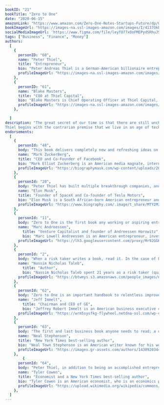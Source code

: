 ```yaml
---
bookID: "21"
bookTitle: "Zero to One"
date: "2020-06-15"
amazonLink: "https://www.amazon.com/Zero-One-Notes-Startups-Future/dp/0804139296"
bookImageUrl: "https://images-na.ssl-images-amazon.com/images/I/4137OkbPQ4L._SX331_BO1,204,203,200_.jpg"
socialMediaImageUrl: 'https://www.figma.com/file/leyfO77xOoFMEPydSRhuJS/Untitled?node-id=20%3A17'
tags: ["Business", "Finance", "Money"]
authors:
  [
    {
      personID: "60",
      name: "Peter Thiel",
      title: "Entrepreneur",
      bio: "Peter Andreas Thiel is a German-American billionaire entrepreneur and venture capitalist. He is a co-founder of PayPal, Palantir Technologies and Founders Fund.",
      profileImageUrl: "https://images-na.ssl-images-amazon.com/images/I/41brUP+6SAL._SY75_.jpg",
	},
	{
      personID: "61",
      name: "Blake Masters",
      title: "COO at Thiel Capital",
      bio: "Blake Masters is Chief Operating Officer at Thiel Capital, President of The Thiel Foundation, and co-author, with Peter Thiel, of Zero to One. He went to Stanford and Stanford Law School, co-founded Judicata and Spar, and previously worked at Box and Founders Fund. He lives in Tucson, AZ with his wife and two boys.",
      profileImageUrl: "https://images-na.ssl-images-amazon.com/images/I/61HmASreTqL._SY75_.jpg",
	},

  ]
description: "The great secret of our time is that there are still uncharted frontiers to explore and new inventions to create. In Zero to One, legendary entrepreneur and investor Peter Thiel shows how we can find singular ways to create those new things.
Thiel begins with the contrarian premise that we live in an age of technological stagnation, even if we’re too distracted by shiny mobile devices to notice. Information technology has improved rapidly, but there is no reason why progress should be limited to computers or Silicon Valley. Progress can be achieved in any industry or area of business. It comes from the most important skill that every leader must master: learning to think for yourself."
endorsements:
  [
    {
      personId: "48",
      body: "This book delivers completely new and refreshing ideas on how to create value in the world.",
      name: "Mark ZuckerBerg",
	  title: "CEO and Co-Founder of Facebook",
	  bio: "Mark Elliot Zuckerberg is an American media magnate, internet entrepreneur, and philanthropist. He is known for co-founding Facebook, Inc. and serves as its chairman, chief executive officer, and controlling shareholder.",
      profileImageUrl: "https://biographymask.com/wp-content/uploads/2020/05/Mark-Zuckerberg.jpg",
	},
	{
      personId: "20",
      body: "Peter Thiel has built multiple breakthrough companies, and Zero to One shows how.",
      name: "Elon Musk",
	  title: "Founder of SpaceX and Co-founder of Tesla Motors",
	  bio: "Elon Musk is a South African-born American entrepreneur and businessman who founded X.com in 1999 (which later became PayPal), SpaceX in 2002 and Tesla Motors in 2003. Musk became a multimillionaire in his late 20s when he sold his start-up company, Zip2, to a division of Compaq Computers.",
      profileImageUrl: "https://www.biography.com/.image/t_share/MTY2MzU3Nzk2OTM2MjMwNTkx/elon_musk_royal_society.jpg",
	},
	{
      personId: "11",
      body: "Zero to One is the first book any working or aspiring entrepreneur must read—period.",
      name: "Marc Andreessen",
	    title: "Venture Capitalist and founder of Andreessen Horowitz",
	    bio: "Marc Lowell Andreessen is an American entrepreneur, investor, and software engineer. He is the co-author of Mosaic, the first widely used web browser; co-founder of Netscape; and co-founder and general partner of Silicon Valley venture capital firm Andreessen Horowitz.",
      profileImageUrl: "https://lh3.googleusercontent.com/proxy/Mr92GGKMSza1QI-zFd-a9rHbbQXMqDxk84fCVoioSdhkWYHHFHGW0oszz0DhOOA_2CPVa-dtaJP7CpAWNbjCwG4xOfk68lv8EA89Qq0wG4qlN9_D",
	},
	{
      personId: "2",
      body: "When a risk taker writes a book, read it. In the case of Peter Thiel, read it twice. Or, to be safe, three times. This is a classic..",
      name: "Nassim Nicholas Taleb",
	    title: "Author",
	    bio: "Nassim Nicholas Taleb spent 21 years as a risk taker (quantitative  trader) before becoming a researcher in philosophical, mathematical and (mostly) practical problems with probability. Taleb is the author of a multivolume essay, the Incerto (The Black Swan, Fooled by Randomness, Antifragile, and Skin in the Game) covering broad facets of uncertainty. It has been published  into 41 languages.In addition to his trader life, Taleb has also written, as a backup of the Incerto, more than 70 scholarly papers in mathematical statistics, quantitative finance, statistical physics, philosophy, ethics, economics, & international affairs, around the notion of risk and probability  (grouped in the Technical Incerto ).'",
      profileImageUrl: "https://btwmys.s3.amazonaws.com/people_images/nassim-nicholas-taleb.png",
	},
	{
      personId: "62",
      body: "Zero to One is an important handbook to relentless improvement for big companies and beginning entrepreneurs alike. Read it, accept Peter’s challenge, and build a business beyond expectations.",
      name: "Jeff Immelt",
	    title: "Chairman and CEO of GE",
	    bio: "Jeffrey Robert Immelt is an American business executive currently working as a venture partner at New Enterprise Associates. He stepped down as CEO of the U.S.-based conglomerate General Electric on August 1, 2017 and retired from his position as chairman of the board of GE on October 2, 2017",
      profileImageUrl: "https://wrm5sysfkg-flywheel.netdna-ssl.com/wp-content/uploads/2018/02/Former-GE-CEO-Jeff-Immelt-Appointed-Chairman-of-athenahealth.jpg",
	},
	{
      personId: "63",
      body: "The first and last business book anyone needs to read; a one in a world of zeroes.",
      name: "Neal Stephenson",
	  title: "New York Times best-selling author",
	  bio: "Neal Town Stephenson is an American writer known for his works of speculative fiction. His novels have been categorized as science fiction, historical fiction, cyberpunk, postcyberpunk, and baroque.",
      profileImageUrl: "https://images.gr-assets.com/authors/1430920344p8/545.jpg",
	},
		{
      personId: "64",
      body: "Peter Thiel, in addition to being an accomplished entrepreneur and investor, is also one of the leading public intellectuals of our time. Read this book to get your first glimpse of how and why that is true.",
      name: "Tyler Cowen",
	  title: "Economist and a New York Times best-selling author",
	  bio: "Tyler Cowen is an American economist, who is an economics professor at George Mason University, where he holds the Holbert L. Harris chair in the economics department. He hosts the economics blog Marginal Revolution, together with co-author Alex Tabarrok.",
      profileImageUrl: "https://upload.wikimedia.org/wikipedia/commons/9/97/Tyler_Cowen_1.jpg",
	},
  ]
---
```

